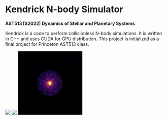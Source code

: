 #  Kendrick N-body Simulator

**AST513 [S2022] Dynamics of Stellar and Planetary Systems**

Kendrick is a code to perform collisionless N-body simulations. It is written in C++ and uses CUDA for GPU distribution. This project is initialized as a final project for Princeton AST513 class. 


<p float="left">
<img src="https://github.com/robelgeda/kendrick_nbody/blob/main/images/disk_collision.gif" height="200">
<img src="https://github.com/robelgeda/kendrick_nbody/blob/main/images/disk.gif" height="200">
<img src="https://github.com/robelgeda/kendrick_nbody/blob/main/images/heavy_disk.gif" height="200">
</p>
